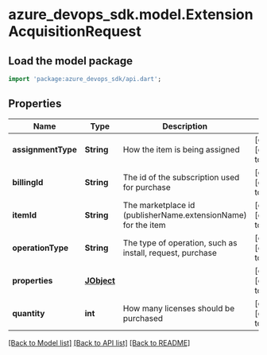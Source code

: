 # azure_devops_sdk.model.ExtensionAcquisitionRequest

## Load the model package
```dart
import 'package:azure_devops_sdk/api.dart';
```

## Properties
Name | Type | Description | Notes
------------ | ------------- | ------------- | -------------
**assignmentType** | **String** | How the item is being assigned | [optional] [default to null]
**billingId** | **String** | The id of the subscription used for purchase | [optional] [default to null]
**itemId** | **String** | The marketplace id (publisherName.extensionName) for the item | [optional] [default to null]
**operationType** | **String** | The type of operation, such as install, request, purchase | [optional] [default to null]
**properties** | [**JObject**](JObject.md) |  | [optional] [default to null]
**quantity** | **int** | How many licenses should be purchased | [optional] [default to null]

[[Back to Model list]](../README.md#documentation-for-models) [[Back to API list]](../README.md#documentation-for-api-endpoints) [[Back to README]](../README.md)


